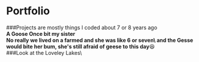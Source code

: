 # Portfolio
###Projects are mostly things I coded about 7 or 8 years ago\
**A Goose Once bit my sister**\
**No really we lived on a farmed and she was like 6 or seven\ and the Gesse would bite her bum, she's still afraid of geese to this day**:laughing:\
###Look at the Loveley Lakes\

